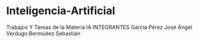 # Inteligencia-Artificial
Trabajos Y Tareas de la Materia IA 
INTEGRANTES
Garcia Pérez José Ángel 
Verdugo Bermúdez Sebastián
